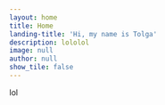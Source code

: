 ```yaml
---
layout: home
title: Home
landing-title: 'Hi, my name is Tolga'
description: lololol
image: null
author: null
show_tile: false
---
```


lol

